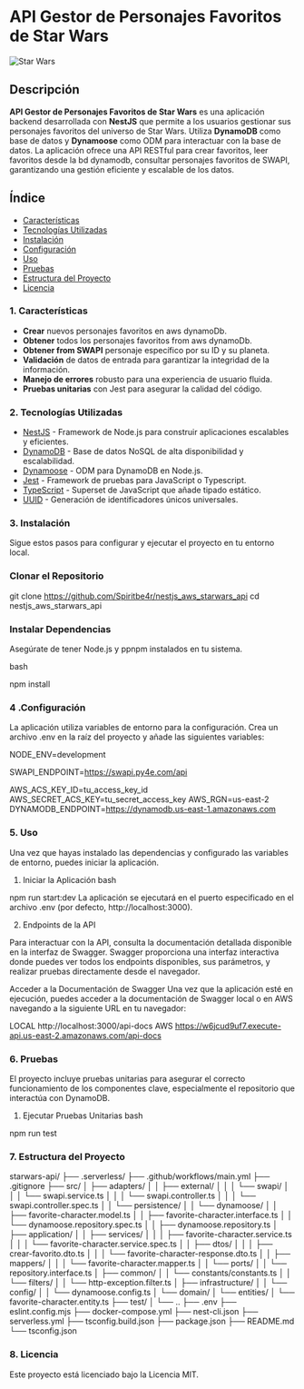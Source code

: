 # API Gestor de Personajes Favoritos de Star Wars

![Star Wars](https://upload.wikimedia.org/wikipedia/commons/6/6c/Star_Wars_Logo.svg)

## Descripción

**API Gestor de Personajes Favoritos de Star Wars** es una aplicación backend desarrollada con **NestJS** que permite a los usuarios gestionar sus personajes favoritos del universo de Star Wars. Utiliza **DynamoDB** como base de datos y **Dynamoose** como ODM para interactuar con la base de datos. La aplicación ofrece una API RESTful para crear favoritos, leer favoritos desde la bd dynamodb, consultar personajes favoritos de SWAPI, garantizando una gestión eficiente y escalable de los datos.

## Índice

- [Características](#características)
- [Tecnologías Utilizadas](#tecnologías-utilizadas)
- [Instalación](#instalación)
- [Configuración](#configuración)
- [Uso](#uso)
- [Pruebas](#pruebas)
- [Estructura del Proyecto](#estructura-del-proyecto)
- [Licencia](#licencia)

### 1. Características

- **Crear** nuevos personajes favoritos en aws dynamoDb.
- **Obtener** todos los personajes favoritos from aws dynamoDb.
- **Obtener from SWAPI** personaje específico por su ID y su planeta.
- **Validación** de datos de entrada para garantizar la integridad de la información.
- **Manejo de errores** robusto para una experiencia de usuario fluida.
- **Pruebas unitarias** con Jest para asegurar la calidad del código.

### 2. Tecnologías Utilizadas

- [NestJS](https://nestjs.com/) - Framework de Node.js para construir aplicaciones escalables y eficientes.
- [DynamoDB](https://aws.amazon.com/dynamodb/) - Base de datos NoSQL de alta disponibilidad y escalabilidad.
- [Dynamoose](https://dynamoosejs.com/) - ODM para DynamoDB en Node.js.
- [Jest](https://jestjs.io/) - Framework de pruebas para JavaScript o Typescript.
- [TypeScript](https://www.typescriptlang.org/) - Superset de JavaScript que añade tipado estático.
- [UUID](https://www.pnpmjs.com/package/uuid) - Generación de identificadores únicos universales.

### 3. Instalación

Sigue estos pasos para configurar y ejecutar el proyecto en tu entorno local.

###  Clonar el Repositorio


git clone https://github.com/Spiritbe4r/nestjs_aws_starwars_api
cd nestjs_aws_starwars_api 

### Instalar Dependencias
Asegúrate de tener Node.js y ppnpm instalados en tu sistema.

bash

npm install

### 4 .Configuración
La aplicación utiliza variables de entorno para la configuración. Crea un archivo .env en la raíz del proyecto y añade las siguientes variables:

NODE_ENV=development

SWAPI_ENDPOINT=https://swapi.py4e.com/api

AWS_ACS_KEY_ID=tu_access_key_id
AWS_SECRET_ACS_KEY=tu_secret_access_key
AWS_RGN=us-east-2
DYNAMODB_ENDPOINT=https://dynamodb.us-east-1.amazonaws.com

### 5. Uso
Una vez que hayas instalado las dependencias y configurado las variables de entorno, puedes iniciar la aplicación.

1. Iniciar la Aplicación
bash

npm run start:dev
La aplicación se ejecutará en el puerto especificado en el archivo .env (por defecto, http://localhost:3000).

2. Endpoints de la API

Para interactuar con la API, consulta la documentación detallada disponible en la interfaz de Swagger. Swagger proporciona una interfaz interactiva donde puedes ver todos los endpoints disponibles, sus parámetros, y realizar pruebas directamente desde el navegador.

Acceder a la Documentación de Swagger
Una vez que la aplicación esté en ejecución, puedes acceder a la documentación de Swagger local o en AWS navegando a la siguiente URL en tu navegador:

LOCAL http://localhost:3000/api-docs
AWS https://w6jcud9uf7.execute-api.us-east-2.amazonaws.com/api-docs

### 6. Pruebas
El proyecto incluye pruebas unitarias para asegurar el correcto funcionamiento de los componentes clave, especialmente el repositorio que interactúa con DynamoDB.

1. Ejecutar Pruebas Unitarias
bash

npm run test

### 7. Estructura del Proyecto

starwars-api/
├── .serverless/
├── .github/workflows/main.yml
├── .gitignore
├── src/
│   ├── adapters/
│   │   ├── external/
│   │   │   └── swapi/
│   │   │       └── swapi.service.ts
│   │   │       └── swapi.controller.ts
│   │   │       └── swapi.controller.spec.ts
│   │   └── persistence/
│   │       └── dynamoose/
│   │           ├── favorite-character.model.ts
│   │           ├── favorite-character.interface.ts
│   │           └── dynamoose.repository.spec.ts
│   │           ├── dynamoose.repository.ts
│   ├── application/
│   │   ├── services/
│   │   │   ├── favorite-character.service.ts
│   │   │   └── favorite-character.service.spec.ts
│   │   ├── dtos/
│   │   │   ├── crear-favorito.dto.ts
│   │   │   └── favorite-character-response.dto.ts
│   │   ├── mappers/
│   │   │   └── favorite-character.mapper.ts
│   │   └── ports/
│   │       └── repository.interface.ts
│   ├── common/
│   │   └── constants/constants.ts
│   │   └── filters/
│   │       └── http-exception.filter.ts
│   ├── infrastructure/
│   │   └── config/
│   │       └── dynamoose.config.ts
│   └── domain/
│       └── entities/
│           └── favorite-character.entity.ts
├── test/
│   └── ..
├── .env
├── eslint.config.mjs
├── docker-compose.yml
├── nest-cli.json
├── serverless.yml
├── tsconfig.build.json
├── package.json
├── README.md
└── tsconfig.json

### 8. Licencia
Este proyecto está licenciado bajo la Licencia MIT.